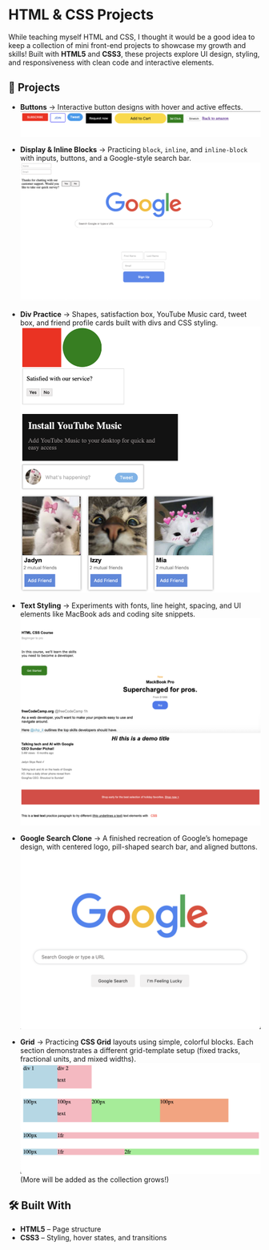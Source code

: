 # HTML & CSS Projects

While teaching myself HTML and CSS, I thought it would be a good idea to keep a collection of mini front-end projects to showcase my growth and skills! Built with **HTML5** and **CSS3**, these projects explore UI design, styling, and responsiveness with clean code and interactive elements.

## 📂 Projects

- **Buttons** → Interactive button designs with hover and active effects.
  ![Screenshot](buttons.png)
- **Display & Inline Blocks** → Practicing `block`, `inline`, and `inline-block` with inputs, buttons, and a Google-style search bar.
  ![Screenshot](Display.png)
- **Div Practice** → Shapes, satisfaction box, YouTube Music card, tweet box, and friend profile cards built with divs and CSS styling.
![Screenshot](div.png)
- **Text Styling** → Experiments with fonts, line height, spacing, and UI elements like MacBook ads and coding site snippets.
  ![Screenshot](text.png)
  ![Screenshot](text2.png)

- **Google Search Clone** → A finished recreation of Google’s homepage design, with centered logo, pill-shaped search bar, and aligned buttons. 
 ![Screenshot](google.png)

- **Grid** → Practicing **CSS Grid** layouts using simple, colorful blocks. Each section demonstrates a different grid-template setup (fixed tracks, fractional units, and mixed widths).
 ![Screenshot](grid.png)
(More will be added as the collection grows!)

## 🛠️ Built With
- **HTML5** – Page structure  
- **CSS3** – Styling, hover states, and transitions

